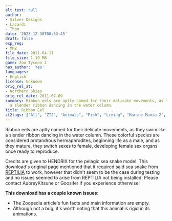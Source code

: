 ```yaml
---
alt_text: null
author:
- Silver Designs
- Lazardi
- Thom
date: '2023-12-30T00:33:45'
draft: false
exp_req:
- MM2
file_date: 2011-04-11
file_size: 1.19 MB
game: Zoo Tycoon 2
has_author: 'Yes'
languages:
- English
license: Unknown
orig_rel_at:
- Northern Skies
orig_rel_date: 2011-07-09
summary: Ribbon eels are aptly named for their delicate movements, as they swim like
  a slender ribbon dancing in the water column.
title: Ribbon Eel
zt2tags: ["All", "ZT2", "Animals", "Fish", "Living", "Marine Mania 2", "Aquatic"]
---
```

Ribbon eels are aptly named for their delicate movements, as they swim like a slender ribbon dancing in the water column. These colorful species are considered protandrous hermaphrodites, beginning life as a male, and as they mature, they switch sexes to female, developing female sex organs once ready to reproduce.

Credits are given to HENDRIX for the pelagic sea snake model. This download's original page mentioned that it required said sea snake from [REPTILIA](<https://www.zooberry.org/mods/zt2/expansive-packs/reptilia-abc/>) to work, however that didn't seem to be the case during testing and no issues seemed to arise from REPTILIA not being installed. Please contact AubreyKitsune or Goosifer if you experience otherwise!

**This download has a couple known issues:**
- The Zoopedia article's fun facts and main information are empty.
- Although not a bug, it's worth noting that this animal is rigid in its animations.